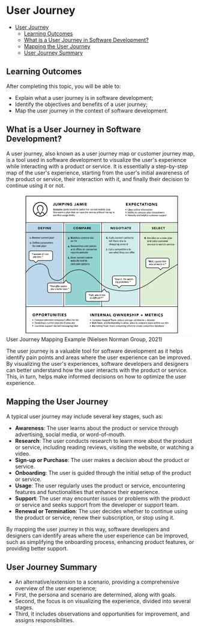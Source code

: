 # User Journey

- [User Journey](#user-journey)
  - [Learning Outcomes](#learning-outcomes)
  - [What is a User Journey in Software Development?](#what-is-a-user-journey-in-software-development)
  - [Mapping the User Journey](#mapping-the-user-journey)
  - [User Journey Summary](#user-journey-summary)

## Learning Outcomes

After completing this topic, you will be able to:

- Explain what a user journey is in software development;
- Identify the objectives and benefits of a user journey;
- Map the user journey in the context of software development.

## What is a User Journey in Software Development?

A user journey, also known as a user journey map or customer journey map, is a tool used in software development to visualize the user's experience while interacting with a product or service. It is essentially a step-by-step map of the user's experience, starting from the user's initial awareness of the product or service, their interaction with it, and finally their decision to continue using it or not.

![User Journey Mapping Example](Kasutajateekond_1.png)
User Journey Mapping Example (Nielsen Norman Group, 2021)

The user journey is a valuable tool for software development as it helps identify pain points and areas where the user experience can be improved. By visualizing the user's experiences, software developers and designers can better understand how the user interacts with the product or service. This, in turn, helps make informed decisions on how to optimize the user experience.

## Mapping the User Journey

A typical user journey may include several key stages, such as:

- **Awareness**: The user learns about the product or service through advertising, social media, or word-of-mouth.
- **Research**: The user conducts research to learn more about the product or service, including reading reviews, visiting the website, or watching a video.
- **Sign-up or Purchase**: The user makes a decision about the product or service.
- **Onboarding**: The user is guided through the initial setup of the product or service.
- **Usage**: The user regularly uses the product or service, encountering features and functionalities that enhance their experience.
- **Support**: The user may encounter issues or problems with the product or service and seeks support from the developer or support team.
- **Renewal or Termination**: The user decides whether to continue using the product or service, renew their subscription, or stop using it.

By mapping the user journey in this way, software developers and designers can identify areas where the user experience can be improved, such as simplifying the onboarding process, enhancing product features, or providing better support.

## User Journey Summary

- An alternative/extension to a scenario, providing a comprehensive overview of the user experience;
- First, the persona and scenario are determined, along with goals.
- Second, the focus is on visualizing the experience, divided into several stages.
- Third, it includes observations and opportunities for improvement, and assigns responsibilities.

